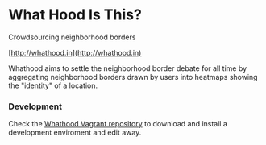 What Hood Is This?
=======================

Crowdsourcing neighborhood borders

[http://whathood.in](http://whathood.in)

Whathood aims to settle the neighborhood border debate for all time by aggregating
neighborhood borders drawn by users into heatmaps showing the "identity" of a
location.

### Development

Check the [Whathood Vagrant repository](https://github.com/jimRsmiley/whathood-vagrant) to download and install a development enviroment and edit away.
